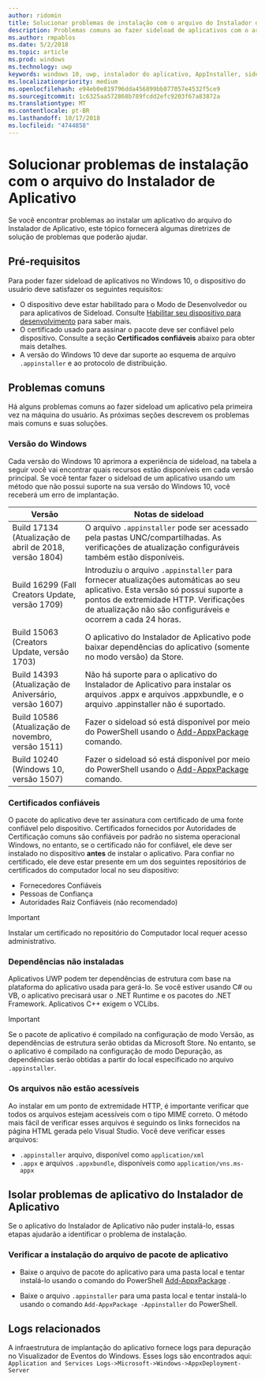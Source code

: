 ```yaml
---
author: ridomin
title: Solucionar problemas de instalação com o arquivo do Instalador de Aplicativo
description: Problemas comuns ao fazer sideload de aplicativos com o arquivo do Instalador de Aplicativo.
ms.author: rmpablos
ms.date: 5/2/2018
ms.topic: article
ms.prod: windows
ms.technology: uwp
keywords: windows 10, uwp, instalador do aplicativo, AppInstaller, sideload
ms.localizationpriority: medium
ms.openlocfilehash: e94eb0e819796dda456899bb877057e4532f5ce9
ms.sourcegitcommit: 1c6325aa572868b789fcdd2efc9203f67a83872a
ms.translationtype: MT
ms.contentlocale: pt-BR
ms.lasthandoff: 10/17/2018
ms.locfileid: "4744858"
---
```

# <a name="troubleshoot-installation-issues-with-the-app-installer-file"></a>Solucionar problemas de instalação com o arquivo do Instalador de Aplicativo

Se você encontrar problemas ao instalar um aplicativo do arquivo do Instalador de Aplicativo, este tópico fornecerá algumas diretrizes de solução de problemas que poderão ajudar.

## <a name="prerequisites"></a>Pré-requisitos

Para poder fazer sideload de aplicativos no Windows 10, o dispositivo do usuário deve satisfazer os seguintes requisitos:

- O dispositivo deve estar habilitado para o Modo de Desenvolvedor ou para aplicativos de Sideload. Consulte [Habilitar seu dispositivo para desenvolvimento](https://docs.microsoft.com/windows/uwp/get-started/enable-your-device-for-development) para saber mais.
- O certificado usado para assinar o pacote deve ser confiável pelo dispositivo. Consulte a seção **Certificados confiáveis** abaixo para obter mais detalhes.
- A versão do Windows 10 deve dar suporte ao esquema de arquivo `.appinstaller` e ao protocolo de distribuição.

## <a name="common-issues"></a>Problemas comuns

Há alguns problemas comuns ao fazer sideload um aplicativo pela primeira vez na máquina do usuário. As próximas seções descrevem os problemas mais comuns e suas soluções.

### <a name="windows-version"></a>Versão do Windows

Cada versão do Windows 10 aprimora a experiência de sideload, na tabela a seguir você vai encontrar quais recursos estão disponíveis em cada versão principal. Se você tentar fazer o sideload de um aplicativo usando um método que não possui suporte na sua versão do Windows 10, você receberá um erro de implantação.

| Versão | Notas de sideload |
|---------|----------------|
| Build 17134 (Atualização de abril de 2018, versão 1804)    | O arquivo `.appinstaller` pode ser acessado pela pastas UNC/compartilhadas. As verificações de atualização configuráveis também estão disponíveis. |
| Build 16299 (Fall Creators Update, versão 1709) | Introduziu o arquivo `.appinstaller` para fornecer atualizações automáticas ao seu aplicativo. Esta versão só possui suporte a pontos de extremidade HTTP. Verificações de atualização não são configuráveis e ocorrem a cada 24 horas. |
| Build 15063 (Creators Update, versão 1703)      | O aplicativo do Instalador de Aplicativo pode baixar dependências do aplicativo (somente no modo versão) da Store. |
| Build 14393 (Atualização de Aniversário, versão 1607)   | Não há suporte para o aplicativo do Instalador de Aplicativo para instalar os arquivos .appx e arquivos .appxbundle, e o arquivo .appinstaller não é suportado. |
| Build 10586 (Atualização de novembro, versão 1511)      | Fazer o sideload só está disponível por meio do PowerShell usando o [Add-AppxPackage](https://docs.microsoft.com/powershell/module/appx/add-appxpackage?view=win10-ps) comando. |
| Build 10240 (Windows 10, versão 1507)           | Fazer o sideload só está disponível por meio do PowerShell usando o [Add-AppxPackage](https://docs.microsoft.com/powershell/module/appx/add-appxpackage?view=win10-ps) comando. |

### <a name="trusted-certificates"></a>Certificados confiáveis

O pacote do aplicativo deve ter assinatura com certificado de uma fonte confiável pelo dispositivo. Certificados fornecidos por Autoridades de Certificação comuns são confiáveis por padrão no sistema operacional Windows, no entanto, se o certificado não for confiável, ele deve ser instalado no dispositivo **antes** de instalar o aplicativo. Para confiar no certificado, ele deve estar presente em um dos seguintes repositórios de certificados do computador local no seu dispositivo:

- Fornecedores Confiáveis
- Pessoas de Confiança
- Autoridades Raiz Confiáveis (não recomendado)

 >[!IMPORTANT]
 > Instalar um certificado no repositório do Computador local requer acesso administrativo.

### <a name="dependencies-not-installed"></a>Dependências não instaladas 

Aplicativos UWP podem ter dependências de estrutura com base na plataforma do aplicativo usada para gerá-lo. Se você estiver usando C# ou VB, o aplicativo precisará usar o .NET Runtime e os pacotes do .NET Framework. Aplicativos C++ exigem o VCLibs.

>[!IMPORTANT] 
> Se o pacote de aplicativo é compilado na configuração de modo Versão, as dependências de estrutura serão obtidas da Microsoft Store. No entanto, se o aplicativo é compilado na configuração de modo Depuração, as dependências serão obtidas a partir do local especificado no arquivo `.appinstaller`.

### <a name="files-not-accessible"></a>Os arquivos não estão acessíveis

Ao instalar em um ponto de extremidade HTTP, é importante verificar que todos os arquivos estejam acessíveis com o tipo MIME correto. O método mais fácil de verificar esses arquivos é seguindo os links fornecidos na página HTML gerada pelo Visual Studio. Você deve verificar esses arquivos:

- `.appinstaller` arquivo, disponível como `application/xml`
- `.appx` e arquivos `.appxbundle`, disponíveis como `application/vns.ms-appx`

## <a name="isolate-app-installer-app-issues"></a>Isolar problemas de aplicativo do Instalador de Aplicativo

Se o aplicativo do Instalador de Aplicativo não puder instalá-lo, essas etapas ajudarão a identificar o problema de instalação.

### <a name="verify-app-package-file-installation"></a>Verificar a instalação do arquivo de pacote de aplicativo

- Baixe o arquivo de pacote do aplicativo para uma pasta local e tentar instalá-lo usando o comando do PowerShell [Add-AppxPackage](https://docs.microsoft.com/powershell/module/appx/add-appxpackage?view=win10-ps) .

- Baixe o arquivo `.appinstaller` para uma pasta local e tentar instalá-lo usando o comando `Add-AppxPackage -Appinstaller` do PowerShell.

## <a name="related-logs"></a>Logs relacionados

A infraestrutura de implantação do aplicativo fornece logs para depuração no Visualizador de Eventos do Windows. Esses logs são encontrados aqui: `Application and Services Logs->Microsoft->Windows->AppxDeployment-Server`



